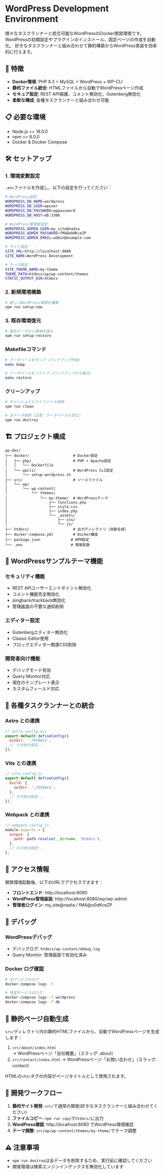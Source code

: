 # WordPress Development Environment

様々なタスクランナーと統合可能なWordPressのDocker開発環境です。
WordPressの初期設定やプラグインのインストール、固定ページの作成を自動化。
好きなタスクランナーと組み合わせて静的構築からWordPress実装を効率的に行えます。

## 🚀 特徴

- **Docker環境**: PHP 8.3 + MySQL + WordPress + WP-CLI
- **静的ファイル統合**: HTMLファイルから自動でWordPressページ作成
- **セキュア設定**: REST API保護、コメント無効化、Gutenberg無効化
- **柔軟な構成**: 各種タスクランナーと組み合わせ可能

## 📋 必要な環境

- Node.js >= 18.0.0
- npm >= 8.0.0
- Docker & Docker Compose

## 🛠️ セットアップ

### 1. 環境変数設定

`.env`ファイルを作成し、以下の設定を行ってください：

```bash
# WordPress設定
WORDPRESS_DB_NAME=wordpress
WORDPRESS_DB_USER=wpuser
WORDPRESS_DB_PASSWORD=wppassword
WORDPRESS_DB_HOST=db:3306

# WordPress管理者設定
WORDPRESS_ADMIN_USER=my_site@nadia
WORDPRESS_ADMIN_PASSWORD=fM4@o0dKceZP
WORDPRESS_ADMIN_EMAIL=admin@example.com

# サイト設定
SITE_URL=http://localhost:8080
SITE_NAME=WordPress Development

# テーマ設定
VITE_THEME_NAME=my-theme
THEME_PATH=htdocs/wp/wp-content/themes
STATIC_OUTPUT_DIR=htdocs
```

### 2. 新規環境構築

```bash
# 新しいWordPress環境を構築
npm run setup:new
```

### 3. 既存環境復元

```bash
# 既存データから環境を復元
npm run setup:restore
```

### Makefileコマンド

```bash
# データベースをダンプ（バックアップ作成）
make dump

# データベースをリストア（バックアップから復元）
make restore
```

### クリーンアップ

```bash
# キャッシュとビルドファイル削除
npm run clean

# 全データ削除（注意：データベースも含む）
npm run destroy
```

## 🏗️ プロジェクト構成

```
wp-dev/
├── docker/                    # Docker設定
│   ├── php/                   # PHP + Apache設定
│   │   └── Dockerfile
│   └── wpcli/                 # WordPress CLI設定
│       └── setup-wordpress.sh
├── src/                       # ソースファイル
│   └── wp/
│       └── wp-content/
│           └── themes/
│               └── my-theme/  # WordPressテーマ
│                   ├── functions.php
│                   ├── style.css
│                   ├── index.php
│                   └── _assets/
│                       ├── css/
│                       └── js/
├── htdocs/                    # 出力ディレクトリ（自動生成）
├── docker-compose.yml         # Docker構成
├── package.json              # NPM設定
└── .env                      # 環境変数
```

## 🎨 WordPressサンプルテーマ機能

### セキュリティ機能

- REST APIユーザーエンドポイント無効化
- コメント機能完全無効化
- pingback/trackback無効化
- 管理画面の不要な通知削除

### エディター設定

- Gutenbergエディター無効化
- Classic Editor使用
- ブロックエディター関連CSS削除

### 開発者向け機能

- デバッグモード有効
- Query Monitor対応
- 現在のテンプレート表示
- カスタムフィールド対応

## 🔧 各種タスクランナーとの統合

### Astro との連携

```javascript
// astro.config.mjs
export default defineConfig({
  outDir: './htdocs',
  // その他の設定...
});
```

### Vite との連携

```javascript
// vite.config.js
export default defineConfig({
  build: {
    outDir: './htdocs',
  },
  // その他の設定...
});
```

### Webpack との連携

```javascript
// webpack.config.js
module.exports = {
  output: {
    path: path.resolve(__dirname, 'htdocs'),
  },
  // その他の設定...
};
```

## 📱 アクセス情報

開発環境起動後、以下のURLでアクセスできます：

- **フロントエンド**: http://localhost:8080
- **WordPress管理画面**: http://localhost:8080/wp/wp-admin
- **管理者ログイン**: my_site@nadia / fM4@o0dKceZP

## 🐛 デバッグ

### WordPressデバッグ

- デバッグログ: `htdocs/wp-content/debug.log`
- Query Monitor: 管理画面で有効化済み

### Docker ログ確認

```bash
# 全サービスのログ
docker-compose logs -f

# 特定サービスのログ
docker-compose logs -f wordpress
docker-compose logs -f db
```

## 📖 静的ページ自動生成

`src/`ディレクトリ内の静的HTMLファイルから、自動でWordPressページを生成します：

1. `src/about/index.html` → WordPressページ「会社概要」（スラッグ: about）
2. `src/contact/index.html` → WordPressページ「お問い合わせ」（スラッグ: contact）

HTMLの`<h1>`タグの内容がページタイトルとして使用されます。

## 🔄 開発ワークフロー

1. **静的サイト開発**: `src/`で通常の開発(好きなタスクランナーと組み合わせてください)
2. **ファイルコピー**: `npm run copy`で`htdocs/`に出力
3. **WordPress確認**: http://localhost:8080 でWordPress環境確認
4. **テーマ調整**: `src/wp/wp-content/themes/my-theme/`でテーマ調整

## ⚠️ 注意事項

- `npm run destroy`は全データを削除するため、実行前に確認してください
- 開発環境は検索エンジンインデックスを無効化しています

